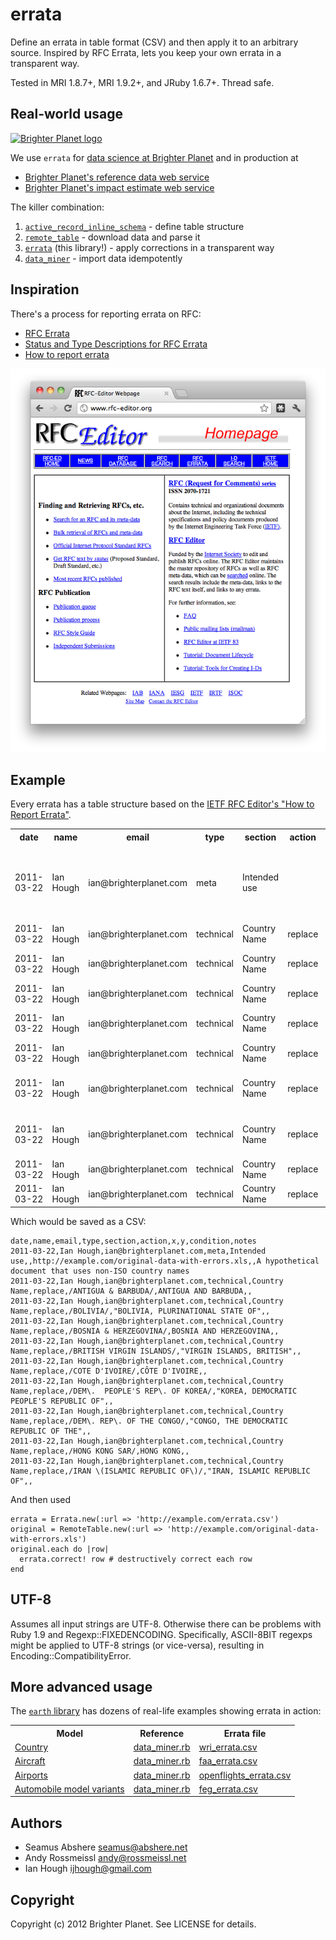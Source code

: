 # errata

Define an errata in table format (CSV) and then apply it to an arbitrary source. Inspired by RFC Errata, lets you keep your own errata in a transparent way.

Tested in MRI 1.8.7+, MRI 1.9.2+, and JRuby 1.6.7+. Thread safe.

## Real-world usage

<p><a href="http://brighterplanet.com"><img src="https://s3.amazonaws.com/static.brighterplanet.com/assets/logos/flush-left/inline/green/rasterized/brighter_planet-160-transparent.png" alt="Brighter Planet logo"/></a></p>

We use `errata` for [data science at Brighter Planet](http://brighterplanet.com/research) and in production at

* [Brighter Planet's reference data web service](http://data.brighterplanet.com)
* [Brighter Planet's impact estimate web service](http://impact.brighterplanet.com)

The killer combination:

1. [`active_record_inline_schema`](https://github.com/seamusabshere/active_record_inline_schema) - define table structure
2. [`remote_table`](https://github.com/seamusabshere/remote_table) - download data and parse it
3. [`errata`](https://github.com/seamusabshere/errata) (this library!) - apply corrections in a transparent way
4. [`data_miner`](https://github.com/seamusabshere/remote_table) - import data idempotently

## Inspiration

There's a process for reporting errata on RFC:

* [RFC Errata](http://www.rfc-editor.org/errata.php)
* [Status and Type Descriptions for RFC Errata](http://www.rfc-editor.org/status_type_desc.html)
* [How to report errata](http://www.rfc-editor.org/how_to_report.html)

<p><a href="http://www.rfc-editor.org"><img src="https://github.com/seamusabshere/errata/raw/master/rfc_editor.png" alt="screenshot of the RFC Editor" /></a></p>

## Example

Every errata has a table structure based on the [IETF RFC Editor's "How to Report Errata"](http://www.rfc-editor.org/how_to_report.html).

<table>
  <tr>
    <th>date</th>
    <th>name</th>
    <th>email</th>
    <th>type</th>
    <th>section</th>
    <th>action</th>
    <th>x</th>
    <th>y</th>
    <th>condition</th>
    <th>notes</th>
  </tr>
  <tr>
    <td>2011-03-22</td>
    <td>Ian Hough</td>
    <td>ian@brighterplanet.com</td>
    <td>meta</td>
    <td>Intended use</td>
    <td></td>
    <td>http://example.com/original-data-with-errors.xls</td>
    <td></td>
    <td></td>
    <td>A hypothetical document that uses non-ISO country names</td>
  </tr>
  <tr>
    <td>2011-03-22</td>
    <td>Ian Hough</td>
    <td>ian@brighterplanet.com</td>
    <td>technical</td>
    <td>Country Name</td>
    <td>replace</td>
    <td>/ANTIGUA &amp; BARBUDA/</td>
    <td>ANTIGUA AND BARBUDA</td>
    <td></td>
    <td></td>
  </tr>
  <tr>
    <td>2011-03-22</td>
    <td>Ian Hough</td>
    <td>ian@brighterplanet.com</td>
    <td>technical</td>
    <td>Country Name</td>
    <td>replace</td>
    <td>/BOLIVIA/</td>
    <td>BOLIVIA, PLURINATIONAL STATE OF</td>
    <td></td>
    <td></td>
  </tr>
  <tr>
    <td>2011-03-22</td>
    <td>Ian Hough</td>
    <td>ian@brighterplanet.com</td>
    <td>technical</td>
    <td>Country Name</td>
    <td>replace</td>
    <td>/BOSNIA &amp; HERZEGOVINA/</td>
    <td>BOSNIA AND HERZEGOVINA</td>
    <td></td>
    <td></td>
  </tr>
  <tr>
    <td>2011-03-22</td>
    <td>Ian Hough</td>
    <td>ian@brighterplanet.com</td>
    <td>technical</td>
    <td>Country Name</td>
    <td>replace</td>
    <td>/BRITISH VIRGIN ISLANDS/</td>
    <td>VIRGIN ISLANDS, BRITISH</td>
    <td></td>
    <td></td>
  </tr>
  <tr>
    <td>2011-03-22</td>
    <td>Ian Hough</td>
    <td>ian@brighterplanet.com</td>
    <td>technical</td>
    <td>Country Name</td>
    <td>replace</td>
    <td>/COTE D'IVOIRE/</td>
    <td>CÔTE D'IVOIRE</td>
    <td></td>
    <td></td>
  </tr>
  <tr>
    <td>2011-03-22</td>
    <td>Ian Hough</td>
    <td>ian@brighterplanet.com</td>
    <td>technical</td>
    <td>Country Name</td>
    <td>replace</td>
    <td>/DEM\. PEOPLE'S REP\. OF KOREA/</td>
    <td>KOREA, DEMOCRATIC PEOPLE'S REPUBLIC OF</td>
    <td></td>
    <td></td>
  </tr>
  <tr>
    <td>2011-03-22</td>
    <td>Ian Hough</td>
    <td>ian@brighterplanet.com</td>
    <td>technical</td>
    <td>Country Name</td>
    <td>replace</td>
    <td>/DEM\. REP\. OF THE CONGO/</td>
    <td>CONGO, THE DEMOCRATIC REPUBLIC OF THE</td>
    <td></td>
    <td></td>
  </tr>
  <tr>
    <td>2011-03-22</td>
    <td>Ian Hough</td>
    <td>ian@brighterplanet.com</td>
    <td>technical</td>
    <td>Country Name</td>
    <td>replace</td>
    <td>/HONG KONG SAR/</td>
    <td>HONG KONG</td>
    <td></td>
    <td></td>
  </tr>
  <tr>
    <td>2011-03-22</td>
    <td>Ian Hough</td>
    <td>ian@brighterplanet.com</td>
    <td>technical</td>
    <td>Country Name</td>
    <td>replace</td>
    <td>/IRAN \(ISLAMIC REPUBLIC OF\)/</td>
    <td>IRAN, ISLAMIC REPUBLIC OF</td>
    <td></td>
    <td></td>
  </tr>
</table>

Which would be saved as a CSV:

    date,name,email,type,section,action,x,y,condition,notes
    2011-03-22,Ian Hough,ian@brighterplanet.com,meta,Intended use,,http://example.com/original-data-with-errors.xls,,A hypothetical document that uses non-ISO country names
    2011-03-22,Ian Hough,ian@brighterplanet.com,technical,Country Name,replace,/ANTIGUA & BARBUDA/,ANTIGUA AND BARBUDA,,
    2011-03-22,Ian Hough,ian@brighterplanet.com,technical,Country Name,replace,/BOLIVIA/,"BOLIVIA, PLURINATIONAL STATE OF",,
    2011-03-22,Ian Hough,ian@brighterplanet.com,technical,Country Name,replace,/BOSNIA & HERZEGOVINA/,BOSNIA AND HERZEGOVINA,,
    2011-03-22,Ian Hough,ian@brighterplanet.com,technical,Country Name,replace,/BRITISH VIRGIN ISLANDS/,"VIRGIN ISLANDS, BRITISH",,
    2011-03-22,Ian Hough,ian@brighterplanet.com,technical,Country Name,replace,/COTE D'IVOIRE/,CÔTE D'IVOIRE,,
    2011-03-22,Ian Hough,ian@brighterplanet.com,technical,Country Name,replace,/DEM\.  PEOPLE'S REP\. OF KOREA/,"KOREA, DEMOCRATIC PEOPLE'S REPUBLIC OF",,
    2011-03-22,Ian Hough,ian@brighterplanet.com,technical,Country Name,replace,/DEM\. REP\. OF THE CONGO/,"CONGO, THE DEMOCRATIC REPUBLIC OF THE",,
    2011-03-22,Ian Hough,ian@brighterplanet.com,technical,Country Name,replace,/HONG KONG SAR/,HONG KONG,,
    2011-03-22,Ian Hough,ian@brighterplanet.com,technical,Country Name,replace,/IRAN \(ISLAMIC REPUBLIC OF\)/,"IRAN, ISLAMIC REPUBLIC OF",,

And then used

    errata = Errata.new(:url => 'http://example.com/errata.csv')
    original = RemoteTable.new(:url => 'http://example.com/original-data-with-errors.xls')
    original.each do |row|
      errata.correct! row # destructively correct each row
    end

## UTF-8

Assumes all input strings are UTF-8. Otherwise there can be problems with Ruby 1.9 and Regexp::FIXEDENCODING. Specifically, ASCII-8BIT regexps might be applied to UTF-8 strings (or vice-versa), resulting in Encoding::CompatibilityError.

## More advanced usage

The [`earth` library](https://github.com/brighterplanet/earth) has dozens of real-life examples showing errata in action:

<table>
  <tr>
    <th>Model</th>
    <th>Reference</th>
    <th>Errata file</th>
  </tr>
  <tr>
    <td><a href="http://data.brighterplanet.com/countries">Country</a></td>
    <td><a href="https://github.com/brighterplanet/earth/blob/master/lib/earth/locality/country/data_miner.rb">data_miner.rb</a></td>
    <td><a href="https://raw.github.com/brighterplanet/earth/master/errata/country/wri_errata.csv">wri_errata.csv</a></td>
  </tr>
  <tr>
    <td><a href="http://data.brighterplanet.com/aircraft">Aircraft</a></td>
    <td><a href="https://github.com/brighterplanet/earth/blob/master/lib/earth/air/aircraft/data_miner.rb">data_miner.rb</a></td>
    <td><a href="https://raw.github.com/brighterplanet/earth/master/errata/aircraft/faa_errata.csv">faa_errata.csv</a></td>
  </tr>
  <tr>
    <td><a href="http://data.brighterplanet.com/airports">Airports</a></td>
    <td><a href="https://github.com/brighterplanet/earth/blob/master/lib/earth/air/airport/data_miner.rb">data_miner.rb</a></td>
    <td><a href="https://raw.github.com/brighterplanet/earth/master/errata/airport/openflights_errata.csv">openflights_errata.csv</a></td>
  </tr>
  <tr>
    <td><a href="http://data.brighterplanet.com/automobile_make_model_year_variants">Automobile model variants</a></td>
    <td><a href="https://github.com/brighterplanet/earth/blob/master/lib/earth/automobile/automobile_make_model_year_variant/data_miner.rb">data_miner.rb</a></td>
    <td><a href="https://raw.github.com/brighterplanet/earth/master/errata/automobile_make_model_year_variant/feg_errata.csv">feg_errata.csv</a></td>
  </tr>
</table>

## Authors

* Seamus Abshere <seamus@abshere.net>
* Andy Rossmeissl <andy@rossmeissl.net>
* Ian Hough <ijhough@gmail.com>

## Copyright

Copyright (c) 2012 Brighter Planet. See LICENSE for details.

